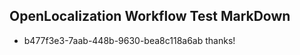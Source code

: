 ## OpenLocalization Workflow Test MarkDown
* b477f3e3-7aab-448b-9630-bea8c118a6ab thanks!

<!--HONumber=Jul16_HO5-->


